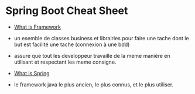 # Spring Boot Cheat Sheet
- [What is Framework](framework)
- un esemble de classes business et librairies pour faire une tache dont le but est facilité une tache (connexion à une bdd)
- assure que tout les developpeur travaille de la meme maniére en utilisant et respectant les meme consigne. 

- [What is Spring](framework)
- le framework java le plus ancien, le plus connus, et le plus utiliser. 
